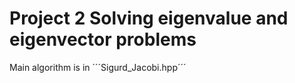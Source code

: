 # Project 2 Solving eigenvalue and eigenvector problems
Main algorithm is in ´´´Sigurd_Jacobi.hpp´´´